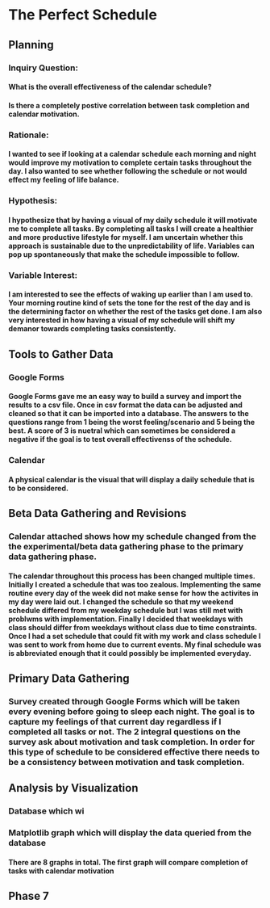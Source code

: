# The Perfect Schedule

## Planning

### Inquiry Question:
#### What is the overall effectiveness of the calendar schedule?
#### Is there a completely postive correlation between task completion and calendar motivation.

### Rationale:
#### I wanted to see if looking at a calendar schedule each morning and night would improve my motivation to complete certain tasks throughout the day.   I also wanted to see whether following the schedule or not would effect my feeling of life balance.

### Hypothesis:
#### I hypothesize that by having a visual of my daily schedule it will motivate me to complete all tasks.  By completing all tasks I will create a healthier and more productive lifestyle for myself.  I am uncertain whether this approach is sustainable due to the unpredictability of life.  Variables can pop up spontaneously that make the schedule impossible to follow.

### Variable Interest:
#### I am interested to see the effects of waking up earlier than I am used to.  Your morning routine kind of sets the tone for the rest of the day and is the determining factor on whether the rest of the tasks get done.  I am also very interested in how having a visual of my schedule will shift my demanor towards completing tasks consistently.

## Tools to Gather Data

### Google Forms
#### Google Forms gave me an easy way to build a survey and import the results to a csv file.  Once in csv format the data can be adjusted and cleaned so that it can be imported into a database.  The answers to the questions range from 1 being the worst feeling/scenario and 5 being the best.  A score of 3 is nuetral which can sometimes be considered a negative if the goal is to test overall effectivenss of the schedule.

### Calendar
#### A physical calendar is the visual that will display a daily schedule that is to be considered.

## Beta Data Gathering and Revisions
### Calendar attached shows how my schedule changed from the the experimental/beta data gathering phase to the primary data gathering phase.
#### The calendar throughout this process has been changed multiple times.  Initially I created a schedule that was too zealous.  Implementing the same routine every day of the week did not make sense for how the activites in my day were laid out.  I changed the schedule so that my weekend schedule differed from my weekday schedule but I was still met with problwms with implementation.  Finally I decided that weekdays with class should differ from weekdays without class due to time constraints.  Once I had a set schedule that could fit with my work and class schedule I was sent to work from home due to current events.  My final schedule was is abbreviated enough that it could possibly be implemented everyday.

## Primary Data Gathering
### Survey created through Google Forms which will be taken every evening before going to sleep each night.  The goal is to capture my feelings of that current day regardless if I completed all tasks or not.  The 2 integral questions on the survey ask about motivation and task completion.  In order for this type of schedule to be considered effective there needs to be a consistency between motivation and task completion. 


## Analysis by Visualization 
### Database which wi
### Matplotlib graph which will display the data queried from the database
#### There are 8 graphs in total.  The first graph will compare completion of tasks with calendar motivation 


## Phase 7
